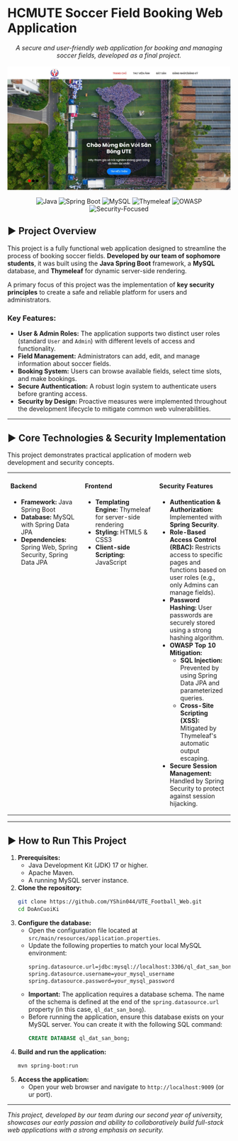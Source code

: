 # HCMUTE Soccer Field Booking Web Application

<p align="center">
  <em>A secure and user-friendly web application for booking and managing soccer fields, developed as a final project.</em>
  <br/><br/>
  <!-- Hãy chụp ảnh màn hình giao diện đẹp nhất của trang web và chèn vào đây -->
  <img src="https://github.com/YShin044/UTE_Booking_Web/blob/master/assets/UTE_Web.jpg" alt="Website Screenshot">
</p>

<!-- HÀNG HUY HIỆU CÔNG NGHỆ -->
<p align="center">
  <img src="https://img.shields.io/badge/Java-ED8B00?style=for-the-badge&logo=openjdk&logoColor=white" alt="Java"/>
  <img src="https://img.shields.io/badge/Spring-6DB33F?style=for-the-badge&logo=spring&logoColor=white" alt="Spring Boot"/>
  <img src="https://img.shields.io/badge/MySQL-4479A1?style=for-the-badge&logo=mysql&logoColor=white" alt="MySQL"/>
  <img src="https://img.shields.io/badge/Thymeleaf-005C0F?style=for-the-badge&logo=thymeleaf&logoColor=white" alt="Thymeleaf"/>
  <img src="https://img.shields.io/badge/OWASP-000000?style=for-the-badge&logo=owasp&logoColor=white" alt="OWASP"/>
  <img src="https://img.shields.io/badge/Security-Focused-blue?style=for-the-badge" alt="Security-Focused"/>
</p>
<!-- KẾT THÚC HÀNG HUY HIỆU -->

## ► Project Overview

This project is a fully functional web application designed to streamline the process of booking soccer fields. **Developed by our team of sophomore students**, it was built using the **Java Spring Boot** framework, a **MySQL** database, and **Thymeleaf** for dynamic server-side rendering.

A primary focus of this project was the implementation of **key security principles** to create a safe and reliable platform for users and administrators.

### Key Features:
- **User & Admin Roles:** The application supports two distinct user roles (standard `User` and `Admin`) with different levels of access and functionality.
- **Field Management:** Administrators can add, edit, and manage information about soccer fields.
- **Booking System:** Users can browse available fields, select time slots, and make bookings.
- **Secure Authentication:** A robust login system to authenticate users before granting access.
- **Security by Design:** Proactive measures were implemented throughout the development lifecycle to mitigate common web vulnerabilities.

---

## ► Core Technologies & Security Implementation

This project demonstrates practical application of modern web development and security concepts.

<table>
  <tr>
    <td valign="top" width="33%">
      <h4>Backend</h4>
      <ul>
        <li><b>Framework:</b> Java Spring Boot</li>
        <li><b>Database:</b> MySQL with Spring Data JPA</li>
        <li><b>Dependencies:</b> Spring Web, Spring Security, Spring Data JPA</li>
      </ul>
    </td>
    <td valign="top" width="33%">
      <h4>Frontend</h4>
      <ul>
        <li><b>Templating Engine:</b> Thymeleaf for server-side rendering</li>
        <li><b>Styling:</b> HTML5 & CSS3</li>
        <li><b>Client-side Scripting:</b> JavaScript</li>
      </ul>
    </td>
    <td valign="top" width="33%">
      <h4>Security Features</h4>
      <ul>
        <li><b>Authentication & Authorization:</b> Implemented with <b>Spring Security</b>.</li>
        <li><b>Role-Based Access Control (RBAC):</b> Restricts access to specific pages and functions based on user roles (e.g., only Admins can manage fields).</li>
        <li><b>Password Hashing:</b> User passwords are securely stored using a strong hashing algorithm.</li>
        <li><b>OWASP Top 10 Mitigation:</b>
            <ul>
                <li><b>SQL Injection:</b> Prevented by using Spring Data JPA and parameterized queries.</li>
                <li><b>Cross-Site Scripting (XSS):</b> Mitigated by Thymeleaf's automatic output escaping.</li>
            </ul>
        </li>
        <li><b>Secure Session Management:</b> Handled by Spring Security to protect against session hijacking.</li>
      </ul>
    </td>
  </tr>
</table>

---

## ► How to Run This Project

1.  **Prerequisites:**
    *   Java Development Kit (JDK) 17 or higher.
    *   Apache Maven.
    *   A running MySQL server instance.
2.  **Clone the repository:**
    ```bash
    git clone https://github.com/YShin044/UTE_Football_Web.git
    cd DoAnCuoiKi
    ```
3.  **Configure the database:**
    *   Open the configuration file located at `src/main/resources/application.properties`.
    *   Update the following properties to match your local MySQL environment:
        ```properties
        spring.datasource.url=jdbc:mysql://localhost:3306/ql_dat_san_bong
        spring.datasource.username=your_mysql_username
        spring.datasource.password=your_mysql_password
        ```
    *   **Important:** The application requires a database schema. The name of the schema is defined at the end of the `spring.datasource.url` property (in this case, `ql_dat_san_bong`).
    *   Before running the application, ensure this database exists on your MySQL server. You can create it with the following SQL command:
        ```sql
        CREATE DATABASE ql_dat_san_bong;
        ```
4.  **Build and run the application:**
    ```bash
    mvn spring-boot:run
    ```
5.  **Access the application:**
    *   Open your web browser and navigate to `http://localhost:9009` (or ur port).

---

*This project, developed by our team during our second year of university, showcases our early passion and ability to collaboratively build full-stack web applications with a strong emphasis on security.*
